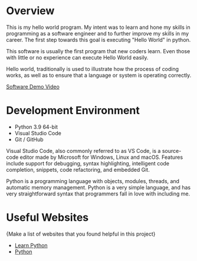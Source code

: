 # Overview

This is my hello world program. My intent was to learn and hone my skills in programming as a software engineer and to further improve my skills in my career. The first step towards this goal is executing "Hello World" in python.

This software is usually the first program that new coders learn. Even those with little or no experience can execute Hello World easily.

Hello world, traditionally is used to illustrate how the process of coding works, as well as to ensure that a language or system is operating correctly.

[Software Demo Video](https://www.youtube.com/watch?v=onQXOIvdsXI)

# Development Environment

- Python 3.9 64-bit
- Visual Studio Code
- Git / GitHub

Visual Studio Code, also commonly referred to as VS Code, is a source-code editor made by Microsoft for Windows, Linux and macOS. Features include support for debugging, syntax highlighting, intelligent code completion, snippets, code refactoring, and embedded Git.

Python is a programming language with objects, modules, threads, and automatic memory management. Python is a very simple language, and has very straightforward syntax that programmers fall in love with including me.

# Useful Websites

{Make a list of websites that you found helpful in this project}
* [Learn Python](https://www.learnpython.org/en/Hello%2C_World%21)
* [Python](https://www.python.org/doc/essays/blurb/)